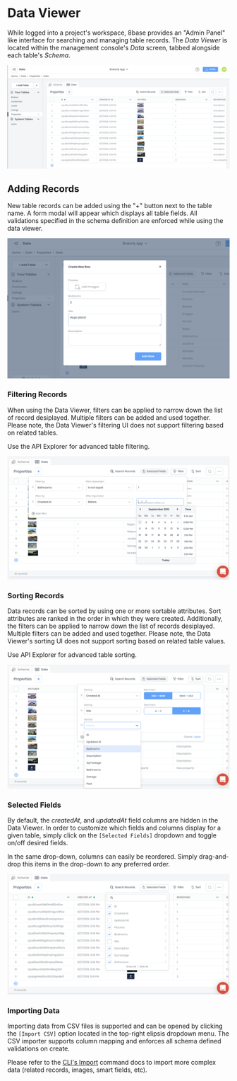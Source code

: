 # Data Viewer

While logged into a project's workspace, 8base provides an "Admin Panel" like interface for searching and managing table records. The *Data Viewer* is located within the management console's *Data* screen, tabbed alongside each table's *Schema*. 

![8Base Data Viewer](../../images/data-viewer.png)

## Adding Records
New table records can be added using the "+" button next to the table name. A form modal will appear which displays all table fields. All validations specified in the schema definition are enforced while using the data viewer.

![Adding a new record in the Data Viewer](../../images/data-viewer-add.png)

### Filtering Records
When using the Data Viewer, filters can be applied to narrow down the list of record desiplayed. Multiple filters can be added and used together. Please note, the Data Viewer's filtering UI does not support filtering based on related tables. 

Use the API Explorer for advanced table filtering.

![Filtering records in the Data Viewer](../../images/data-viewer-filtering.png)

### Sorting Records
Data records can be sorted by using one or more sortable attributes. Sort attributes are ranked in the order in which they were created. Additionally, the filters can be applied to narrow down the list of records desiplayed. Multiple filters can be added and used together. Please note, the Data Viewer's sorting UI does not support sorting based on related table values. 

Use API Explorer for advanced table sorting.

![Sorting records in the Data Viewer](../../images/data-viewer-sorting.png)

### Selected Fields
By default, the *createdAt*, and *updatedAt* field columns are hidden in the Data Viewer. In order to customize which fields and columns display for a given table, simply click on the `[Selected Fields]` dropdown and toggle on/off desired fields.

In the same drop-down, columns can easily be reordered. Simply drag-and-drop this items in the drop-down to any preferred order.

![Selecting fields in the Data Viewer](../../images/data-viewer-selected-fields.png)

### Importing Data
Importing data from CSV files is supported and can be opened by clicking the `[Import CSV]` option located in the top-right elipsis dropdown menu. The CSV importer supports column mapping and enforces all schema defined validations on create.

Please refer to the [CLI's Import](/docs/development-tools/cli/commands#import) command docs to import more complex data (related records, images, smart fields, etc).

<!-- ![Importing records into the Data Viewer](../../images/data-viewer-import.gif) -->
